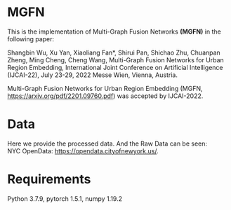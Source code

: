 # MGFN
This is the implementation of Multi-Graph Fusion Networks **(MGFN)** in the following paper: 

Shangbin Wu, Xu Yan, Xiaoliang Fan*, Shirui Pan, Shichao Zhu, Chuanpan Zheng, Ming Cheng, Cheng Wang, Multi-Graph Fusion Networks for Urban Region Embedding, International Joint Conference on Artificial Intelligence (IJCAI-22), July 23-29, 2022 Messe Wien, Vienna, Austria.

Multi-Graph Fusion Networks for Urban Region Embedding (MGFN, https://arxiv.org/pdf/2201.09760.pdf) was accepted by IJCAI-2022.

# Data 
Here we provide the processed data. And the Raw Data can be seen:  
NYC OpenData: https://opendata.cityofnewyork.us/.  

# Requirements 
Python 3.7.9, pytorch 1.5.1, numpy 1.19.2
